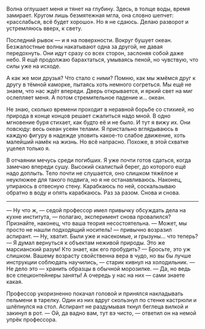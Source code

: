 Волна оглушает меня и тянет на глубину. Здесь, в толще воды, время замирает. Кругом лишь безмятежная мгла, она словно шепчет: «расслабься, всё будет хорошо». Но я не сдаюсь. Делаю разворот и устремляюсь вверх, к свету.

Последний рывок — и я на поверхности. Вокруг бушует океан. Безжалостные волны накатывают одна за другой, не давая передохнуть. Они идут сразу со всех сторон, заслоняя собой даже небо. Я ещё продолжаю барахтаться, умываясь пеной, но чувствую, что силы уже на исходе.

А как же мои друзья? Что стало с ними? Помню, как мы жмёмся друг к другу в тёмной каморке, пытаясь хоть немного согреться. Мы ещё не знаем, что нас ждёт впереди. Дверь открывается, и яркий свет на миг ослепляет меня. А потом стремительное падение и… океан.

Не знаю, сколько времени проходит в неравной борьбе со стихией, но природа в конце концов решает сжалиться надо мной. В одно мгновение буря стихает, как будто её и не было. И тут я вижу их. Они повсюду: весь океан усеян телами. Я пристально вглядываюсь в каждую фигуру в надежде уловить какое-то слабое движение, хоть малейший намёк на жизнь. Но всё напрасно. Похоже, в этой схватке уцелел только я.

В отчаянии мечусь среди погибших. Я уже почти готов сдаться, когда замечаю впереди сушу. Высокий скалистый берег, до которого ещё надо доплыть. Тело почти не слушается, оно слишком тяжёлое и неуклюжее для такого подвига, но я не останавливаюсь. Наконец, упираюсь в отвесную стену. Карабкаюсь по ней, соскальзываю обратно в воду и опять карабкаюсь. Раз за разом. Снова и снова.

***

— Ну что ж, — седой профессор имел привычку обсуждать дела на кухне института, — полагаю, эксперимент снова провалился? Признайте, наконец, что ваша теория несостоятельна.
— Может, мы просто не нашли подходящий носитель! — привычно возразил аспирант.
— Ну, хватит. Были уже и насекомые, и грызуны… что теперь?
— Я думал вернуться к объектам неживой природы. Это же марсианский разум! Кто знает, как его пробудить?
— Бросьте, это уж слишком. Вашему возрасту свойственна вера в чудо, но вы бы лучше инструкции соблюдать научились, — старик кивнул на холодильник. — Не дело это — хранить образцы в обычной морозилке.
— Да, но ведь все спецконтейнеры заняты! А очередь у нас на них — сами знаете какая.

Профессор укоризненно покачал головой и принялся накладывать пельмени в тарелку. Один из них вдруг скользнул по стенке кастрюли и шлёпнулся на стол. Аспирант не раздумывая ткнул беглеца вилкой и закинул в рот.
— Ой, да вадно вам, тут вэ чисто, — ответил он на немой упрёк профессора.
